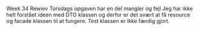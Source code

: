 Week 34 Rewiev 
Torsdags opgaven har en del mangler og fejl
Jeg har ikke helt forstået ideen med DTO klassen og derfor er det svært at få resource og facade klassen til at fungere. 
Test klassen er ikke færdig gjort.
